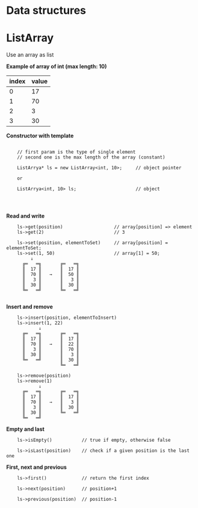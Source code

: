 # Data structures

# ListArray

Use an array as list

__Example of array of int (max length: 10)__

index | value                       
----- | ------                       
0|17                                 
1|70                                 
2|3                                  
3|30    

__Constructor with template__
```

    // first param is the type of single element
    // second one is the max length of the array (constant) 

    ListArrya* ls = new ListArray<int, 10>;     // object pointer
    
    or
    
    ListArrya<int, 10> ls;                      // object
    
                                    
                                            
```
__Read and write__
```
    ls->get(position)                   // array[position] => element
    ls->get(2)                          // 3
    
    ls->set(position, elementToSet)     // array[position] = elementToSet;
    ls->set(1, 50)                      // array[1] = 50;
         ↓
      ╔═   ═╗       ╔═   ═╗
      ║  17 ║       ║  17 ║
      ║  70 ║   →   ║  50 ║
      ║   3 ║       ║   3 ║
      ║  30 ║       ║  30 ║
      ╚═   ═╝       ╚═   ═╝
    
```

__Insert and remove__
```
    ls->insert(position, elementToInsert)               
    ls->insert(1, 22)
            ↓
      ╔═   ═╗       ╔═   ═╗
      ║  17 ║       ║  17 ║
      ║  70 ║   →   ║  22 ║
      ║   3 ║       ║  70 ║
      ║  30 ║       ║   3 ║
      ╚═   ═╝       ║  30 ║
                    ╚═   ═╝
    
    ls->remove(position)
    ls->remove(1)
            ↓
      ╔═   ═╗       ╔═   ═╗
      ║  17 ║       ║  17 ║
      ║  70 ║   →   ║   3 ║
      ║   3 ║       ║  30 ║
      ║  30 ║       ╚═   ═╝
      ╚═   ═╝        
```

__Empty and last__
```
    ls->isEmpty()           // true if empty, otherwise false
    
    ls->isLast(position)    // check if a given position is the last one
```

__First, next and previous__
```
    ls->first()             // return the first index
    
    ls->next(position)      // position+1
    
    ls->previous(position)  // position-1
```
